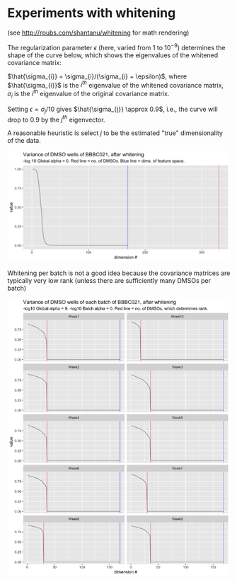 # Experiments with whitening 

(see http://rpubs.com/shantanu/whitening for math rendering)

The regularization parameter $\epsilon$ (here, varied from $1$ to $10^{-9}$) determines the shape of the curve below, 
which shows the eigenvalues of the whitened covariance matrix: 

$\hat{\sigma_{i}} = \sigma_{i}/(\sigma_{i} + \epsilon)$, 
where $\hat{\sigma_{i}}$ is the $i^{th}$ eigenvalue of the whitened covariance matrix, $\sigma_{i}$ is the $i^{th}$ eigenvalue of the original covariance matrix. 

Setting $\epsilon = \sigma_{j}/10$ gives $\hat{\sigma_{j}} \approx 0.9$, i.e., the curve will drop to $0.9$ by the $j^{th}$ eigenvector. 

A reasonable heuristic is select $j$ to be the estimated "true" dimensionality of the data.

![Global whitening](global_whitening.gif "Variance of whitened data.")

Whitening per batch is not a good idea because the covariance matrices are typically very low rank (unless there are sufficiently many DMSOs per batch)

![Batch whitening](batch_whitening.gif "Variance of batch-whitened data.")
